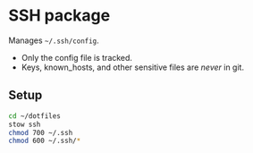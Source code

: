 # SSH package

Manages `~/.ssh/config`.

- Only the config file is tracked.
- Keys, known_hosts, and other sensitive files are *never* in git.

## Setup

```sh
cd ~/dotfiles
stow ssh
chmod 700 ~/.ssh
chmod 600 ~/.ssh/*
```
